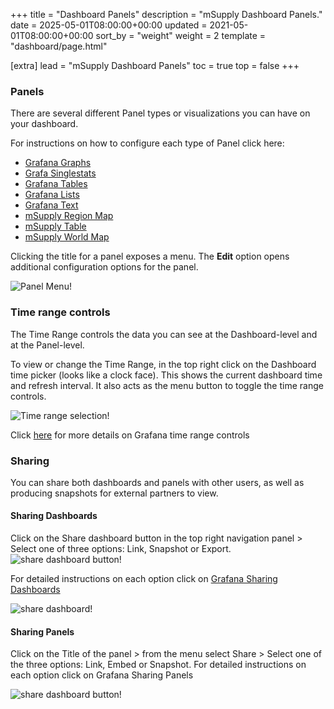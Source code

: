 +++
title = "Dashboard Panels"
description = "mSupply Dashboard Panels."
date = 2025-05-01T08:00:00+00:00
updated = 2021-05-01T08:00:00+00:00
sort_by = "weight"
weight = 2
template = "dashboard/page.html"

[extra]
lead = "mSupply Dashboard Panels"
toc = true
top = false
+++

### Panels 

There are several different Panel types or visualizations you can have on your dashboard. 

For instructions on how to configure each type of Panel click here: 
  * [Grafana Graphs](http://docs.grafana.org/features/panels/graph/#graph-panel) 
  * [Grafa Singlestats](http://docs.grafana.org/features/panels/singlestat/#singlestat-panel)
  * [Grafana Tables](http://docs.grafana.org/features/panels/table_panel/#table-panel)
  * [Grafana Lists](http://docs.grafana.org/features/panels/dashlist/#dashboard-list-panel)
  * [Grafana Text](http://docs.grafana.org/features/panels/text/#text-panel)
  * [mSupply Region Map](panels:msupply-region-map)
  * [mSupply Table](panels:msupply-table)
  * [mSupply World Map](panels:msupply-world-map)

Clicking the title for a panel exposes a menu.
The **Edit** option opens additional configuration options for the panel.

![Panel Menu!](/dashboard/images/panel_menu.png)


### Time range controls

The Time Range controls the data you can see at the Dashboard-level and at the Panel-level.

To view or change the Time Range, in the top right click on the Dashboard time picker (looks like a clock face). This shows the current dashboard time and refresh interval. It also acts as the menu button to toggle the time range controls.

![Time range selection!](/dashboard/images/timerange.png)

Click [here](http://docs.grafana.org/reference/timerange/#time-range-controls)  for more details on Grafana time range controls 

### Sharing

You can share both dashboards and panels with other users, as well as producing snapshots for external partners to view.

#### Sharing Dashboards

Click on the Share dashboard button in the top right navigation panel > Select one of three options: Link, Snapshot or Export.
![share dashboard button!](/dashboard/images/share_dashboard_button.png)

For detailed instructions on each option click on [Grafana Sharing Dashboards](http://docs.grafana.org/reference/sharing/#share-dashboard)

![share dashboard!](/dashboard/images/sharedashboard.png)

#### Sharing Panels

Click on the Title of the panel > from the menu select Share > Select one of the three options: Link, Embed or Snapshot.
For detailed instructions on each option click on Grafana Sharing Panels 

![share dashboard button!](/dashboard/images/sharepanel.png)
